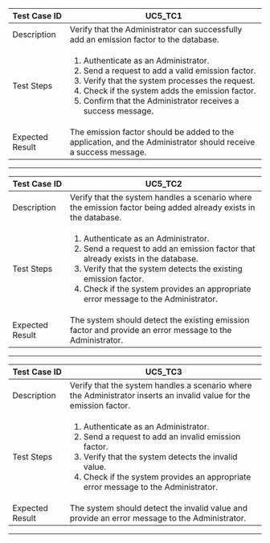 <table>
  <thead>
    <tr>
      <th>Test Case ID</th>
      <th>UC5_TC1</th>
    </tr>
  </thead>
  <tbody>
    <tr>
      <td>Description</td>
      <td>Verify that the Administrator can successfully add an emission factor to the database.</td>
    </tr>
    <tr>
      <td>Test Steps</td>
      <td>
        <ol>
          <li>Authenticate as an Administrator.</li>
          <li>Send a request to add a valid emission factor.</li>
          <li>Verify that the system processes the request.</li>
          <li>Check if the system adds the emission factor.</li>
          <li>Confirm that the Administrator receives a success message.</li>
        </ol>
      </td>
    </tr>
    <tr>
      <td>Expected Result</td>
      <td>The emission factor should be added to the application, and the Administrator should receive a success message.</td>
    </tr>
  </tbody>
</table>

---

<table>
  <thead>
    <tr>
      <th>Test Case ID</th>
      <th>UC5_TC2</th>
    </tr>
  </thead>
  <tbody>
    <tr>
      <td>Description</td>
      <td>Verify that the system handles a scenario where the emission factor being added already exists in the database.</td>
    </tr>
    <tr>
      <td>Test Steps</td>
      <td>
        <ol>
          <li>Authenticate as an Administrator.</li>
          <li>Send a request to add an emission factor that already exists in the database.</li>
          <li>Verify that the system detects the existing emission factor.</li>
          <li>Check if the system provides an appropriate error message to the Administrator.</li>
        </ol>
      </td>
    </tr>
    <tr>
      <td>Expected Result</td>
      <td>The system should detect the existing emission factor and provide an error message to the Administrator.</td>
    </tr>
  </tbody>
</table>

---

<table>
  <thead>
    <tr>
      <th>Test Case ID</th>
      <th>UC5_TC3</th>
    </tr>
  </thead>
  <tbody>
    <tr>
      <td>Description</td>
      <td>Verify that the system handles a scenario where the Administrator inserts an invalid value for the emission factor.</td>
    </tr>
    <tr>
      <td>Test Steps</td>
      <td>
        <ol>
          <li>Authenticate as an Administrator.</li>
          <li>Send a request to add an invalid emission factor.</li>
          <li>Verify that the system detects the invalid value.</li>
          <li>Check if the system provides an appropriate error message to the Administrator.</li>
        </ol>
      </td>
    </tr>
    <tr>
      <td>Expected Result</td>
      <td>The system should detect the invalid value and provide an error message to the Administrator.</td>
    </tr>
  </tbody>
</table>

---

